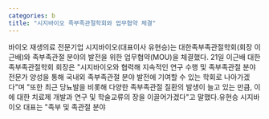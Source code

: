 ```yaml
---
categories: b
title: "시지바이오 족부족관절학회와 업무협약 체결"
---
```

바이오 재생의료 전문기업 시지바이오(대표이사 유현승)는 대한족부족관절학회(회장 이근배)와 족부족관절 분야의 발전을 위한 업무협약(MOU)을 체결했다. 21일 이근배 대한족부족관절학회 회장은 "시지바이오와 협력해 지속적인 연구 수행 및 족부족관절 분야 전문가 양성을 통해 국내외 족부족관절 분야 발전에 기여할 수 있는 학회로 나아가겠다"며 "또한 최근 당뇨발을 비롯해 다양한 족부족관절 질환의 발생이 늘고 있는 만큼, 이에 대한 치료제 개발과 연구 및 학술교류의 장을 이끌어가겠다"고 말했다.유현승 시지바이오 대표는 "족부 및 족관절 분야